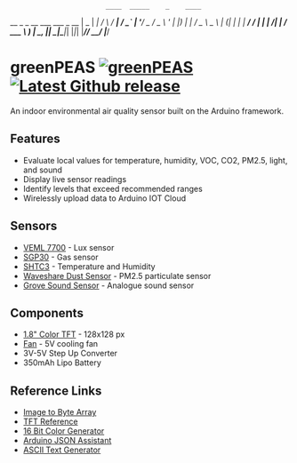                             ____  _____    _    ____  
   __ _ _ __ ___  ___ _ __ |  _ \| ____|  / \  / ___| 
  / _` | '__/ _ \/ _ \ '_ \| |_) |  _|   / _ \ \___ \ 
 | (_| | | |  __/  __/ | | |  __/| |___ / ___ \ ___) |
  \__, |_|  \___|\___|_| |_|_|   |_____/_/   \_\____/ 
  |___/                                               


# greenPEAS [![greenPEAS](https://img.shields.io/badge/green-PEAS-success)](https://github.com/hfenaux/greenPEAS) [![Latest Github release](https://img.shields.io/badge/build-development-informational)](https://github.com/hfenaux/greenPEAS)


An indoor environmental air quality sensor built on the Arduino framework.

## Features
* Evaluate local values for temperature, humidity, VOC, CO2, PM2.5, light, and sound
* Display live sensor readings
* Identify levels that exceed recommended ranges
* Wirelessly upload data to Arduino IOT Cloud

## Sensors
* [VEML 7700](https://www.adafruit.com/product/4162) - Lux sensor
* [SGP30](https://www.adafruit.com/product/3709) - Gas sensor
* [SHTC3](https://www.adafruit.com/product/4636) - Temperature and Humidity
* [Waveshare Dust Sensor](https://www.waveshare.com/dust-sensor.htm) - PM2.5 particulate sensor
* [Grove Sound Sensor](https://wiki.seeedstudio.com/Grove-Sound_Sensor/) - Analogue sound sensor

## Components
* [1.8" Color TFT](https://www.adafruit.com/product/358) - 128x128 px
* [Fan](https://www.adafruit.com/product/4468) - 5V cooling fan
* 3V-5V Step Up Converter
* 350mAh Lipo Battery

## Reference Links
* [Image to Byte Array](https://javl.github.io/image2cpp/)
* [TFT Reference](https://learn.adafruit.com/adafruit-gfx-graphics-library/coordinate-system-and-units)
* [16 Bit Color Generator](https://ee-programming-notepad.blogspot.com/2016/10/16-bit-color-generator-picker.html)
* [Arduino JSON Assistant](https://arduinojson.org/v6/assistant/)
* [ASCII Text Generator](https://patorjk.com/software/taag/#p=testall&f=Alpha&t=greenPEAS)

